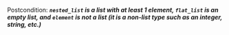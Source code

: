 Postcondition: ***`nested_list` is a list with at least 1 element, `flat_list` is an empty list, and `element` is not a list (it is a non-list type such as an integer, string, etc.)***